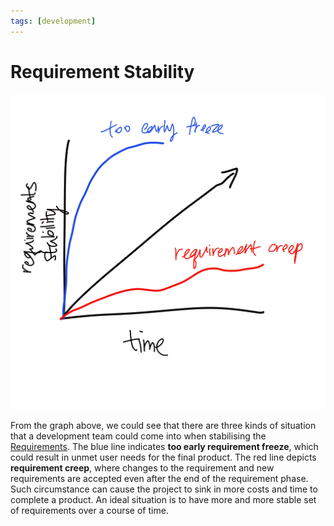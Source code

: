 ```yaml
---
tags: [development]
---
```


# Requirement Stability

![requirement stability graph](./pic/requirement-stability-graph.png)

From the graph above, we could see that there are three kinds of situation that
a development team could come into when stabilising the
[Requirements](202303251303.md). The blue line indicates **too early requirement
freeze**, which could result in unmet user needs for the final product. The red
line depicts **requirement creep**, where changes to the requirement and new
requirements are accepted even after the end of the requirement phase. Such
circumstance can cause the project to sink in more costs and time to complete a
product. An ideal situation is to have more and more stable set of requirements
over a course of time.
